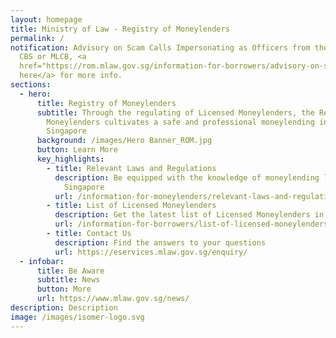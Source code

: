 ```yaml
---
layout: homepage
title: Ministry of Law - Registry of Moneylenders
permalink: /
notification: Advisory on Scam Calls Impersonating as Officers from the MinLaw,
  CBS or MLCB, <a
  href="https://rom.mlaw.gov.sg/information-for-borrowers/advisory-on-scam-calls-impersonating-as-officers-from-the-ministry-of-law-cbs-or-the-mlcb/">Click
  here</a> for more info.
sections:
  - hero:
      title: Registry of Moneylenders
      subtitle: Through the regulating of Licensed Moneylenders, the Registry of
        Moneylenders cultivates a safe and professional moneylending industry in
        Singapore
      background: /images/Hero Banner_ROM.jpg
      button: Learn More
      key_highlights:
        - title: Relevant Laws and Regulations
          description: Be equipped with the knowledge of moneylending legislation in
            Singapore
          url: /information-for-moneylenders/relevant-laws-and-regulations/
        - title: List of Licensed Moneylenders
          description: Get the latest list of Licensed Moneylenders in Singapore
          url: /information-for-borrowers/list-of-licensed-moneylenders-in-singapore/
        - title: Contact Us
          description: Find the answers to your questions
          url: https://eservices.mlaw.gov.sg/enquiry/
  - infobar:
      title: Be Aware
      subtitle: News
      button: More
      url: https://www.mlaw.gov.sg/news/
description: Description
image: /images/isomer-logo.svg
---
```

